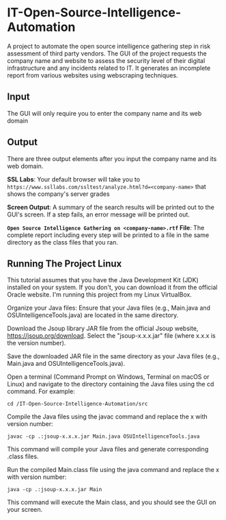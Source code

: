 # IT-Open-Source-Intelligence-Automation
A project to automate the open source intelligence gathering step in risk assessment of third party vendors. The GUI of the project requests the company name and website to assess the security level of their digital infrastructure and any incidents related to IT. It generates an incomplete report from various websites using webscraping techniques. 

## Input

The GUI will only require you to enter the company name and its web domain

## Output

There are three output elements after you input the company name and its web domain.

**SSL Labs**: Your default browser will take you to ```https://www.ssllabs.com/ssltest/analyze.html?d=<company-name>``` that shows the company's server grades

**Screen Output**: A summary of the search results will be printed out to the GUI's screen. If a step fails, an error message will be printed out.
  
**```Open Source Intelligence Gathering on <company-name>.rtf``` File**: The complete report including every step will be printed to a file in the same directory as the class files that you ran.

## Running The Project Linux

This tutorial assumes that you have the Java Development Kit (JDK) installed on your system. If you don't, you can download it from the official Oracle website. I'm running this project from my Linux VirtualBox.

Organize your Java files: Ensure that your Java files (e.g., Main.java and OSUIntelligenceTools.java) are located in the same directory.

Download the Jsoup library JAR file from the official Jsoup website, https://jsoup.org/download. Select the "jsoup-x.x.x.jar" file (where x.x.x is the version number).

Save the downloaded JAR file in the same directory as your Java files (e.g., Main.java and OSUIntelligenceTools.java).

Open a terminal (Command Prompt on Windows, Terminal on macOS or Linux) and navigate to the directory containing the Java files using the cd command. For example:

```cd /IT-Open-Source-Intelligence-Automation/src```

Compile the Java files using the javac command and replace the x with version number:

```javac -cp .:jsoup-x.x.x.jar Main.java OSUIntelligenceTools.java```

This command will compile your Java files and generate corresponding .class files.

Run the compiled Main.class file using the java command and replace the x with version number:

```java -cp .:jsoup-x.x.x.jar Main```

This command will execute the Main class, and you should see the GUI on your screen.
